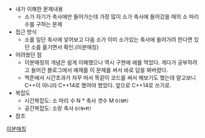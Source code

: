 - 내가 이해한 문제내용
  - 소가 자기가 축사에만 들어가는데 가장 많이 소가 축사에 들어갔을 때의 소 마리수를 구하는 문제
- 접근 방식
  - 소를 일단 축사에 넣어보고 다음 소가 이미 소가있는 축사에 들어가려 한다면 있던 소를 옮기면서 확인.(이분매칭)
- 어려웠던 점
  - 이분매칭의 개념은 쉽게 이해했으나 역시 구현에 애를 먹었다. 게다가 공부하려고 들어간 블로그에서 예제를 이 문제를 써서 바로 답을 봐버렸다.
  - 백준에서 시간초과가 자꾸 떠서 똑같이 코드를 써서 해보기도 했는데 알고보니 C++이 아니라 C++14로 했어야 했었다. 앞으로 C++14로 쓰기로.
- 복잡도
  - 시간복잡도: 소 마리 수 N * 축사 갯수 M `O(NM)`
  - 공간복잡도: 소랑 축사 `O(N+M)`
- 참조

[이분매칭](https://blog.naver.com/PostView.nhn?blogId=kks227&logNo=220807541506&parentCategoryNo=&categoryNo=299&viewDate=&isShowPopularPosts=false&from=postList)

